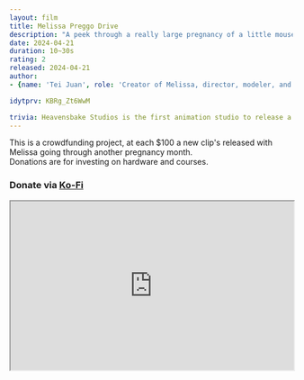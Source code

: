 ```yaml
---
layout: film
title: Melissa Preggo Drive
description: "A peek through a really large pregnancy of a little mouse called Melissa"
date: 2024-04-21
duration: 10~30s
rating: 2
released: 2024-04-21
author:
- {name: 'Tei Juan', role: 'Creator of Melissa, director, modeler, and animation', link: 'https://teijuan.com'}

idytprv: KBRg_Zt6WwM

trivia: Heavensbake Studios is the first animation studio to release a 3D animated pregnancy growth drive.
---
```


This is a crowdfunding project, at each $100 a new clip's released with Melissa going through another pregnancy month.  
Donations are for investing on hardware and courses.

### Donate via [Ko-Fi](https://ko-fi.com/teijuan)

<iframe src="https://docs.google.com/spreadsheets/d/1xN-iLrgWNDIP6RVrXpojjV8PA5syL6dA5nw9Aa23_Ts/pubhtml?gid=0&amp;single=true&amp;widget=true&amp;headers=false" style="width: 100%;height: 300px;"></iframe>
